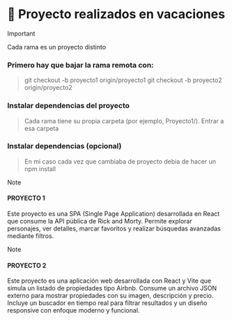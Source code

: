 # 💫 Proyecto realizados en vacaciones
>[!IMPORTANT]
>Cada rama es un proyecto distinto

### Primero hay que bajar la rama remota con:
>git checkout -b proyecto1 origin/proyecto1
>git checkout -b proyecto2 origin/proyecto2

### Instalar dependencias del proyecto
>Cada rama tiene su propia carpeta (por ejemplo, Proyecto1/). Entrar a esa carpeta

### Instalar dependencias (opcional)
>En mi caso cada vez que cambiaba de proyecto debia de hacer un npm install


>[!NOTE]
>#### PROYECTO 1
>Este proyecto es una SPA (Single Page Application) desarrollada en React que consume la API pública de Rick and Morty. Permite explorar personajes, ver detalles, marcar favoritos y realizar búsquedas avanzadas mediante filtros.

>[!NOTE]
>#### PROYECTO 2
>Este proyecto es una aplicación web desarrollada con React y Vite que simula un listado de propiedades tipo Airbnb. Consume un archivo JSON externo para mostrar propiedades con su imagen, descripción y precio. Incluye un buscador en tiempo real para filtrar resultados y un diseño responsive con enfoque moderno y funcional.


